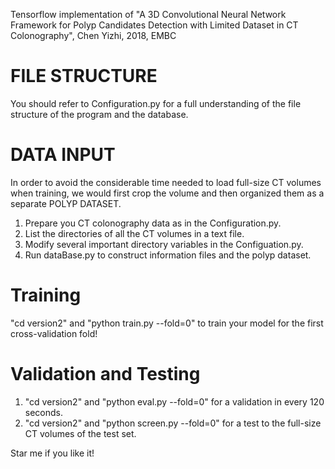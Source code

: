 Tensorflow implementation of "A 3D Convolutional Neural Network Framework for Polyp Candidates Detection
with Limited Dataset in CT Colonography", Chen Yizhi, 2018, EMBC

# FILE STRUCTURE
You should refer to Configuration.py for a full understanding of the file structure of the program and the database.

# DATA INPUT
In order to avoid the considerable time needed to load full-size CT volumes when training, we would first crop the
volume and then organized them as a separate POLYP DATASET.
1. Prepare you CT colonography data as in the Configuration.py.
2. List the directories of all the CT volumes in a text file.
2. Modify several important directory variables in the Configuation.py.
3. Run dataBase.py to construct information files and the polyp dataset.

# Training
"cd version2" and "python train.py --fold=0" to train your model for the first cross-validation fold!

# Validation and Testing
1. "cd version2" and "python eval.py --fold=0" for a validation in every 120 seconds.
2. "cd version2" and "python screen.py --fold=0" for a test to the full-size CT volumes of the test set.

Star me if you like it!



